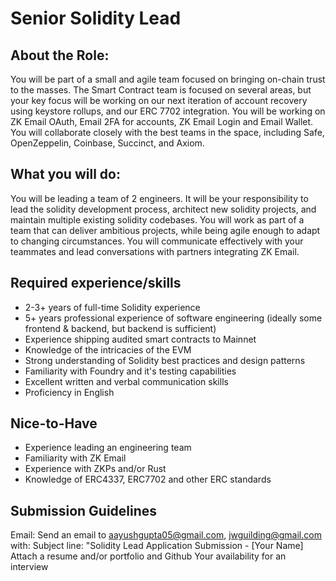 # Senior Solidity Lead

## About the Role:
You will be part of a small and agile team focused on bringing on-chain trust to the masses. The Smart Contract team is focused on several areas, but your key focus will be working on our next iteration of account recovery using keystore rollups, and our ERC 7702 integration. You will be working on ZK Email OAuth, Email 2FA for accounts, ZK Email Login and Email Wallet. You will collaborate closely with the best teams in the space, including Safe, OpenZeppelin, Coinbase, Succinct, and Axiom.

## What you will do:
You will be leading a team of 2 engineers. It will be your responsibility to lead the solidity development process, architect new solidity projects, and maintain multiple existing solidity codebases. You will work as part of a team that can deliver ambitious projects, while being agile enough to adapt to changing circumstances. You will communicate effectively with your teammates and lead conversations with partners integrating ZK Email.

## Required experience/skills
* 2-3+ years of full-time Solidity experience
* 5+ years professional experience of software engineering (ideally some frontend & backend, but backend is sufficient)
* Experience shipping audited smart contracts to Mainnet
* Knowledge of the intricacies of the EVM
* Strong understanding of Solidity best practices and design patterns
* Familiarity with Foundry and it's testing capabilities
* Excellent written and verbal communication skills
* Proficiency in English

## Nice-to-Have
* Experience leading an engineering team
* Familiarity with ZK Email
* Experience with ZKPs and/or Rust
* Knowledge of ERC4337, ERC7702 and other ERC standards

## Submission Guidelines
Email: Send an email to aayushgupta05@gmail.com, jwguilding@gmail.com with:
Subject line: "Solidity Lead Application Submission - [Your Name]
Attach a resume and/or portfolio and Github
Your availability for an interview
